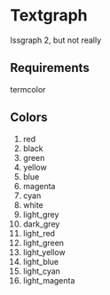 # Textgraph
Issgraph 2, but not really

## Requirements
termcolor

## Colors
1. red
2. black
3. green
4. yellow
5. blue
6. magenta
7. cyan
8. white
9. light_grey
10. dark_grey
11. light_red
12. light_green
13. light_yellow
14. light_blue
15. light_cyan
16. light_magenta
